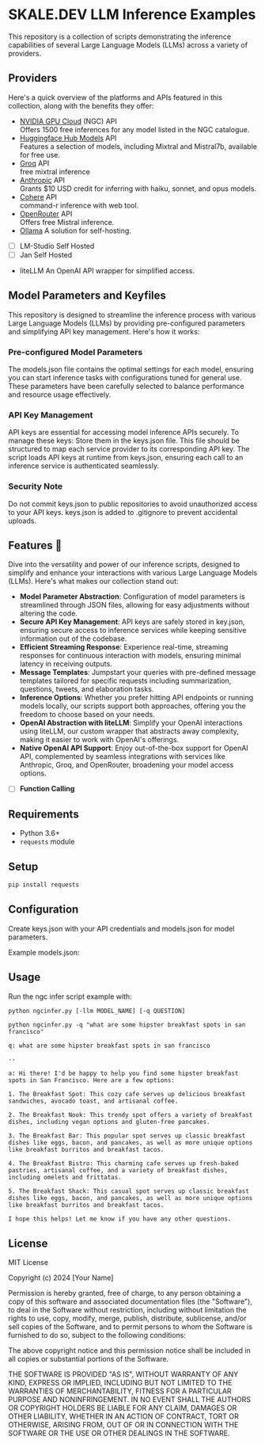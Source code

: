 # SKALE.DEV LLM Inference Examples

This repository is a collection of scripts demonstrating the inference capabilities of several Large Language Models (LLMs) across a variety of providers.

## Providers
Here's a quick overview of the platforms and APIs featured in this collection, along with the benefits they offer:

- [NVIDIA GPU Cloud](https://catalog.ngc.nvidia.com/) (NGC) API  
Offers 1500 free inferences for any model listed in the NGC catalogue.
- [Huggingface Hub Models](https://huggingface.co/docs/api-inference/index) API  
Features a selection of models, including Mixtral and Mistral7b, available for free use.
- [Groq](https://console.groq.com/) API  
free mixtral inference
- [Anthropic](https://console.anthropic.com/) API  
Grants $10 USD credit for inferring with haiku, sonnet, and opus models.
- [Cohere](https://coral.cohere.com/) API  
command-r inference with web tool.
- [OpenRouter](https://openrouter.ai/playground) API  
Offers free Mistral inference.
- [Ollama](https://ollama.com/) A solution for self-hosting.
- [ ] LM-Studio Self Hosted
- [ ] Jan Self Hosted
- liteLLM An OpenAI API wrapper for simplified access.

## Model Parameters and Keyfiles

This repository is designed to streamline the inference process with various Large Language Models (LLMs) by providing pre-configured parameters and simplifying API key management. Here's how it works:
### Pre-configured Model Parameters
The models.json file contains the optimal settings for each model, ensuring you can start inference tasks with configurations tuned for general use. These parameters have been carefully selected to balance performance and resource usage effectively.
### API Key Management
API keys are essential for accessing model inference APIs securely. To manage these keys:
Store them in the keys.json file. This file should be structured to map each service provider to its corresponding API key.
The script loads API keys at runtime from keys.json, ensuring each call to an inference service is authenticated seamlessly.
### Security Note
Do not commit keys.json to public repositories to avoid unauthorized access to your API keys. keys.json is added to .gitignore to prevent accidental uploads.

## Features 🌟

Dive into the versatility and power of our inference scripts, designed to simplify and enhance your interactions with various Large Language Models (LLMs). Here's what makes our collection stand out:

- **Model Parameter Abstraction**: Configuration of model parameters is streamlined through JSON files, allowing for easy adjustments without altering the code.
- **Secure API Key Management**: API keys are safely stored in key.json, ensuring secure access to inference services while keeping sensitive information out of the codebase.
- **Efficient Streaming Response**: Experience real-time, streaming responses for continuous interaction with models, ensuring minimal latency in receiving outputs.
- **Message Templates**: Jumpstart your queries with pre-defined message templates tailored for specific requests including summarization, questions, tweets, and elaboration tasks.
- **Inference Options**: Whether you prefer hitting API endpoints or running models locally, our scripts support both approaches, offering you the freedom to choose based on your needs.
- **OpenAI Abstraction with liteLLM**: Simplify your OpenAI interactions using liteLLM, our custom wrapper that abstracts away complexity, making it easier to work with OpenAI's offerings.
- **Native OpenAI API Support**: Enjoy out-of-the-box support for OpenAI API, complemented by seamless integrations with services like Anthropic, Groq, and OpenRouter, broadening your model access options.
- [ ] **Function Calling**


## Requirements

- Python 3.6+
- `requests` module


## Setup

```bash
pip install requests
```

## Configuration
Create keys.json with your API credentials and models.json for model parameters.

Example models.json:

## Usage
Run the ngc infer script example with:

```bash
python ngcinfer.py [-llm MODEL_NAME] [-q QUESTION]
````

```text
python ngcinfer.py -q "what are some hipster breakfast spots in san francisco"

q: what are some hipster breakfast spots in san francisco

--

a: Hi there! I'd be happy to help you find some hipster breakfast spots in San Francisco. Here are a few options:

1. The Breakfast Spot: This cozy cafe serves up delicious breakfast sandwiches, avocado toast, and artisanal coffee.

2. The Breakfast Nook: This trendy spot offers a variety of breakfast dishes, including vegan options and gluten-free pancakes.

3. The Breakfast Bar: This popular spot serves up classic breakfast dishes like eggs, bacon, and pancakes, as well as more unique options like breakfast burritos and breakfast tacos.

4. The Breakfast Bistro: This charming cafe serves up fresh-baked pastries, artisanal coffee, and a variety of breakfast dishes, including omelets and frittatas.

5. The Breakfast Shack: This casual spot serves up classic breakfast dishes like eggs, bacon, and pancakes, as well as more unique options like breakfast burritos and breakfast tacos.

I hope this helps! Let me know if you have any other questions.
```

## License
MIT License

Copyright (c) 2024 [Your Name]

Permission is hereby granted, free of charge, to any person obtaining a copy of this software and associated documentation files (the "Software"), to deal in the Software without restriction, including without limitation the rights to use, copy, modify, merge, publish, distribute, sublicense, and/or sell copies of the Software, and to permit persons to whom the Software is furnished to do so, subject to the following conditions:

The above copyright notice and this permission notice shall be included in all copies or substantial portions of the Software.

THE SOFTWARE IS PROVIDED "AS IS", WITHOUT WARRANTY OF ANY KIND, EXPRESS OR IMPLIED, INCLUDING BUT NOT LIMITED TO THE WARRANTIES OF MERCHANTABILITY, FITNESS FOR A PARTICULAR PURPOSE AND NONINFRINGEMENT. IN NO EVENT SHALL THE AUTHORS OR COPYRIGHT HOLDERS BE LIABLE FOR ANY CLAIM, DAMAGES OR OTHER LIABILITY, WHETHER IN AN ACTION OF CONTRACT, TORT OR OTHERWISE, ARISING FROM, OUT OF OR IN CONNECTION WITH THE SOFTWARE OR THE USE OR OTHER DEALINGS IN THE SOFTWARE.

